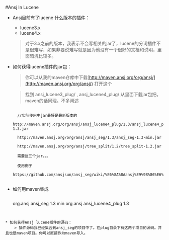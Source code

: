 #Ansj In Lucene

* Ansj目前有了lucene 什么版本的插件：
    * lucene3.x
    * lucene4.x
    > 对于3.x之前的版本，我表示不会写相关的jar了，lucene的分词插件不是很难写，如果非要说难写就是因为他没有一个很好的文档和说明，里面暗坑比较多。


* 如何获得lucene插件的jar包：
    > 你可以从我的maven仓库中下载[http://maven.ansj.org/org/ansj/](http://maven.ansj.org/org/ansj/) 打开这个

    > 找到   ansj_lucene3_plug/ , ansj_lucene4_plug/  从里面下载jar包把。maven的话同理。不多阐述

    > ````
        //实际使用中jar最好是最新版本的
        http://maven.ansj.org/org/ansj/ansj_lucene4_plug/1.3/ansj_lucene4_plug-1.3.jar

        http://maven.ansj.org/org/ansj/ansj_seg/1.3/ansj_seg-1.3-min.jar

        http://maven.ansj.org/org/ansj/tree_split/1.2/tree_split-1.2.jar

        需要这三个jar。。。

        使用例子
        https://github.com/ansjsun/ansj_seg/wiki/%E6%8A%8Aansj%E9%9B%86%E6%88%90%E5%9C%A8lucene%E4%B8%AD

    ````

* 如何用maven集成
   >````
   <dependency>
			<groupId>org.ansj</groupId>
			<artifactId>ansj_seg</artifactId>
			<version>1.3</version>
         <classifier>min</classifier>
		</dependency>
		<dependency>
			<groupId>org.ansj</groupId>
			<artifactId>ansj_lucene4_plug</artifactId>
			<version>1.3</version>
		</dependency>
````


* 如何获得Ansj lucene插件的源码：
    > 插件源码我已经集合到ansj_seg的项目中了。在plug目录下有这两个项目的源码。并且也是maven项目。你可以直接作为maven导入。
